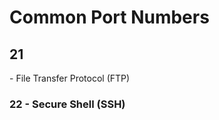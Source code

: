 # Common Port Numbers
<h2> 21 </h2> - <span style="font-weight:normal">File Transfer Protocol (FTP) </span>

### <b>22</b> - Secure Shell (SSH) 
